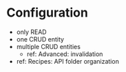 # Configuration

- only READ
- one CRUD entity
- multiple CRUD entities
    - ref: Advanced: invalidation
- ref: Recipes: API folder organization
